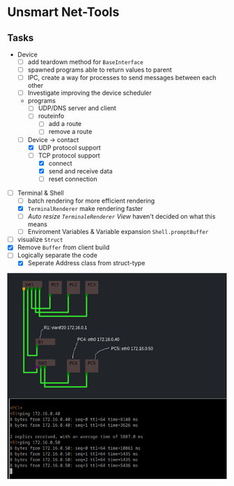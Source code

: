# Unsmart Net-Tools

## Tasks

- Device
  - [ ] add teardown method for `BaseInterface`
  - [ ] spawned programs able to return values to parent
  - [ ] IPC, create a way for processes to send messages between each other
  - [ ] Investigate improving the device scheduler
  - programs
    - [ ] UDP/DNS server and client
    - [ ] routeinfo
      - [ ] add a route
      - [ ] remove a route
  - [ ] Device -> contact
    - [x] UDP protocol support
    - [ ] TCP protocol support
      - [x] connect
      - [x] send and receive data
      - [ ] reset connection
- [ ] Terminal & Shell
  - [ ] batch rendering for more efficient rendering
  - [x] `TerminalRenderer` make rendering faster
  - [ ] *Auto resize `TerminaleRenderer` View* haven't decided on what this means
  - [ ] Enviroment Variables & Variable expansion `Shell.promptBuffer`
- [ ] visualize `Struct`
- [x] Remove `Buffer` from client build
- [ ] Logically separate the code
  - [x] Seperate Address class from struct-type

![a picture of the view network-map.tsx](./src/assets/Screenshot_20240209_124926.png)
